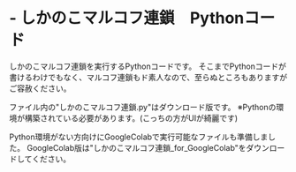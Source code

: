 # - しかのこマルコフ連鎖　Pythonコード

しかのこマルコフ連鎖を実行するPythonコードです。
そこまでPythonコードが書けるわけでもなく、マルコフ連鎖もド素人なので、至らぬところもありますがご容赦ください。

ファイル内の"しかのこマルコフ連鎖.py"はダウンロード版です。
※Pythonの環境が構築されている必要があります。(こっちの方がUIが綺麗です)

Python環境がない方向けにGoogleColabで実行可能なファイルも準備しました。
GoogleColab版は"しかのこマルコフ連鎖_for_GoogleColab"をダウンロードしてください。

